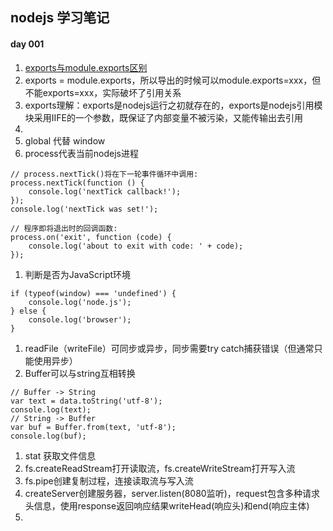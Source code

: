 ## nodejs 学习笔记
#### day 001
1. [exports与module.exports区别](https://www.cnblogs.com/fayin/p/6831071.html)
1. exports = module.exports，所以导出的时候可以module.exports=xxx，但不能exports=xxx，实际破坏了引用关系
1. exports理解：exports是nodejs运行之初就存在的，exports是nodejs引用模块采用IIFE的一个参数，既保证了内部变量不被污染，又能传输出去引用
1. 
1. global 代替 window
1. process代表当前nodejs进程
```
// process.nextTick()将在下一轮事件循环中调用:
process.nextTick(function () {
    console.log('nextTick callback!');
});
console.log('nextTick was set!');

// 程序即将退出时的回调函数:
process.on('exit', function (code) {
    console.log('about to exit with code: ' + code);
});
```
1. 判断是否为JavaScript环境
```
if (typeof(window) === 'undefined') {
    console.log('node.js');
} else {
    console.log('browser');
}
```
1. readFile（writeFile）可同步或异步，同步需要try catch捕获错误（但通常只能使用异步）
1. Buffer可以与string互相转换
```$xslt
// Buffer -> String
var text = data.toString('utf-8');
console.log(text);
// String -> Buffer
var buf = Buffer.from(text, 'utf-8');
console.log(buf);
```
1. stat 获取文件信息
1. fs.createReadStream打开读取流，fs.createWriteStream打开写入流
1. fs.pipe创建复制过程，连接读取流与写入流
1. createServer创建服务器，server.listen(8080监听)，request包含多种请求头信息，使用response返回响应结果writeHead(响应头)和end(响应主体)
1. 
